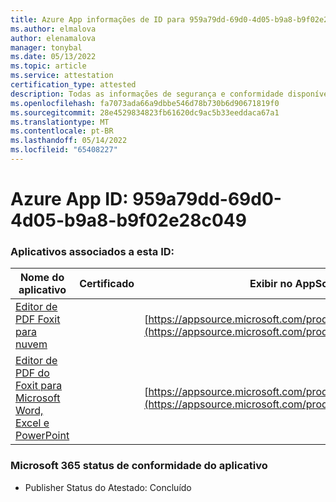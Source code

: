 ```yaml
---
title: Azure App informações de ID para 959a79dd-69d0-4d05-b9a8-b9f02e28c049
ms.author: elmalova
author: elenamalova
manager: tonybal
ms.date: 05/13/2022
ms.topic: article
ms.service: attestation
certification_type: attested
description: Todas as informações de segurança e conformidade disponíveis para 959a79dd-69d0-4d05-b9a8-b9f02e28c049.
ms.openlocfilehash: fa7073ada66a9dbbe546d78b730b6d90671819f0
ms.sourcegitcommit: 28e4529834823fb61620dc9ac5b33eeddaca67a1
ms.translationtype: MT
ms.contentlocale: pt-BR
ms.lasthandoff: 05/14/2022
ms.locfileid: "65408227"
---
```

# <a name="azure-app-id-959a79dd-69d0-4d05-b9a8-b9f02e28c049"></a>Azure App ID: 959a79dd-69d0-4d05-b9a8-b9f02e28c049


### <a name="apps-associated-with-this-id"></a>Aplicativos associados a esta ID:
| **Nome do aplicativo** | **Certificado** | **Exibir no AppSource** |
|--------------|---------------|-----------------------|
| [Editor de PDF Foxit para nuvem](../forward/WA200003703.md) |  | [https://appsource.microsoft.com/product/office/WA200003703](https://appsource.microsoft.com/product/office/WA200003703) |
| [Editor de PDF do Foxit para Microsoft Word, Excel e PowerPoint](../forward/WA200003206.md) |  | [https://appsource.microsoft.com/product/office/WA200003206](https://appsource.microsoft.com/product/office/WA200003206) |

### <a name="microsoft-365-app-compliance-status"></a>Microsoft 365 status de conformidade do aplicativo
- Publisher Status do Atestado: Concluído
